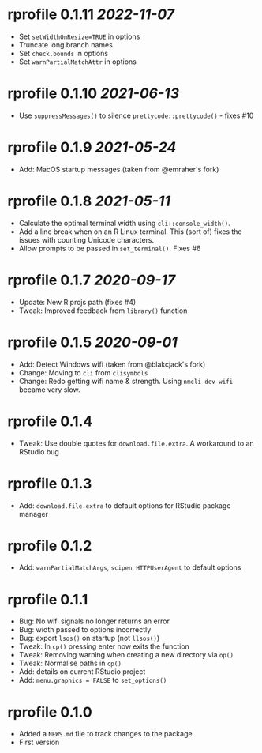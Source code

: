 # rprofile 0.1.11 _2022-11-07_
  * Set `setWidthOnResize=TRUE` in options
  * Truncate long branch names
  * Set `check.bounds` in options
  * Set `warnPartialMatchAttr` in options

# rprofile 0.1.10 _2021-06-13_
  * Use `suppressMessages()` to silence `prettycode::prettycode()` - fixes #10

# rprofile 0.1.9 _2021-05-24_
  * Add: MacOS startup messages (taken from @emraher's fork)
  
# rprofile 0.1.8 _2021-05-11_
  * Calculate the optimal terminal width using `cli::console_width()`. 
  * Add a line break when on an R Linux terminal. This (sort of) fixes the
  issues with counting Unicode characters.
  * Allow prompts to be passed in `set_terminal()`. Fixes #6

# rprofile 0.1.7 _2020-09-17_
  * Update: New R projs path (fixes #4)
  * Tweak: Improved feedback from `library()` function
  
# rprofile 0.1.5 _2020-09-01_
  * Add: Detect Windows wifi (taken from @blakcjack's fork)
  * Change: Moving to `cli` from `clisymbols`
  * Change: Redo getting wifi name & strength.  Using `nmcli dev wifi` became very slow.
  
# rprofile 0.1.4
  * Tweak: Use double quotes for `download.file.extra`. A workaround to an RStudio bug

# rprofile 0.1.3
  * Add: `download.file.extra` to default options for RStudio package manager

# rprofile 0.1.2
  * Add: `warnPartialMatchArgs`, `scipen`, `HTTPUserAgent` to default options
  
# rprofile 0.1.1
  * Bug: No wifi signals no longer returns an error
  * Bug: width passed to options incorrectly
  * Bug: export `lsos()` on startup (not `llsos()`)
  * Tweak: In `cp()` pressing enter now exits the function
  * Tweak: Removing warning when creating a new directory via `op()`
  * Tweak: Normalise paths in `cp()`
  * Add: details on current RStudio project
  * Add: `menu.graphics = FALSE` to `set_options()`
 
# rprofile 0.1.0
  * Added a `NEWS.md` file to track changes to the package
  * First version
